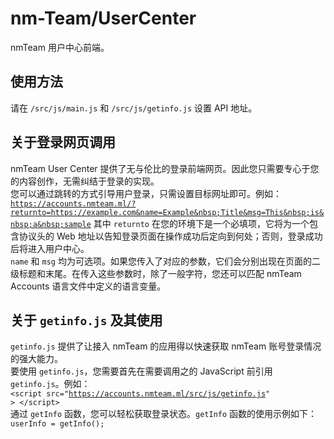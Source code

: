 # nm-Team/UserCenter
nmTeam 用户中心前端。

## 使用方法  
请在 <code>/src/js/main.js</code> 和 <code>/src/js/getinfo.js</code> 设置 API 地址。  

## 关于登录网页调用 
nmTeam User Center 提供了无与伦比的登录前端网页。因此您只需要专心于您的内容创作，无需纠结于登录的实现。  
您可以通过跳转的方式引导用户登录，只需设置目标网址即可。例如：  
<code>https://accounts.nmteam.ml/?returnto=https://example.com&name=Example&nbsp;Title&msg=This&nbsp;is&nbsp;a&nbsp;sample</code>
其中 <code>returnto</code> 在您的环境下是一个必填项，它将为一个包含协议头的 Web 地址以告知登录页面在操作成功后定向到何处；否则，登录成功后将进入用户中心。    
<code>name</code> 和 <code>msg</code> 均为可选项。如果您传入了对应的参数，它们会分别出现在页面的二级标题和末尾。在传入这些参数时，除了一般字符，您还可以匹配 nmTeam Accounts 语言文件中定义的语言变量。

## 关于 <code>getinfo.js</code> 及其使用 
<code>getinfo.js</code> 提供了让接入 nmTeam 的应用得以快速获取 nmTeam 账号登录情况的强大能力。  
要使用 <code>getinfo.js</code>，您需要首先在需要调用之的 JavaScript 前引用 <code>getinfo.js</code>。例如：  
<code>&lt;script src="https://accounts.nmteam.ml/src/js/getinfo.js" &gt; &lt;/script&gt;</code>  
通过 <code>getInfo</code> 函数，您可以轻松获取登录状态。<code>getInfo</code> 函数的使用示例如下：  
<code>userInfo = getInfo();</code>  